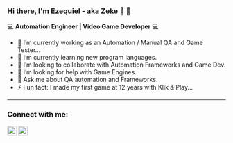 ### Hi there, I'm Ezequiel - aka Zeke 👋 👋

:computer: <b>Automation Engineer | Video Game Developer</b> :computer:

- 🔭 I’m currently working as an Automation / Manual QA and Game Tester...
- 🌱 I’m currently learning new program languages.
- 👯 I’m looking to collaborate with Automation Frameworks and Game Dev.
- 🤔 I’m looking for help with Game Engines.
- 💬 Ask me about QA automation and Frameworks.
- ⚡ Fun fact: I made my first game at 12 years with Klik & Play...

---

### Connect with me:

[<img align="left" alt="codeSTACKr | YouTube" width="22px" src="https://cdn.jsdelivr.net/npm/simple-icons@v3/icons/youtube.svg" />][youtube]
[<img align="left" alt="codeSTACKr | LinkedIn" width="22px" src="https://cdn.jsdelivr.net/npm/simple-icons@v3/icons/linkedin.svg" />][linkedin]


[youtube]: https://www.youtube.com/channel/UCaY3IoArpQx6L1enEwcHjuA
[linkedin]: https://www.linkedin.com/in/ezequielagustind/
